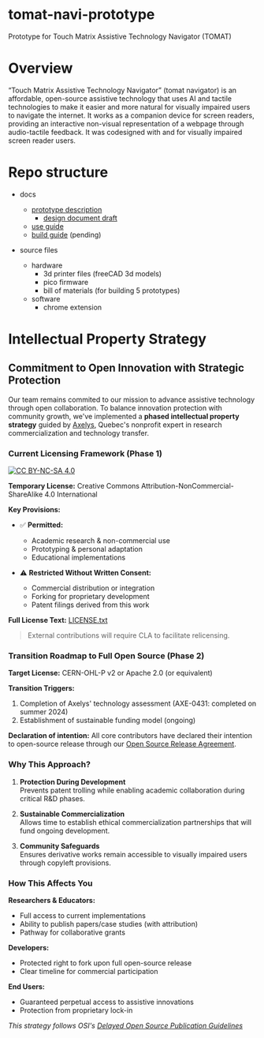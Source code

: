 # tomat-navi-prototype
Prototype for Touch Matrix Assistive Technology Navigator (TOMAT)


# Overview
“Touch Matrix Assistive Technology Navigator” (tomat navigator) is an affordable, open-source assistive technology that uses AI and tactile technologies to make it easier and more natural for visually impaired users to navigate the internet. It works as a companion device for screen readers, providing an interactive non-visual representation of a webpage through audio-tactile feedback. It was codesigned with and for visually impaired screen reader users. 

# Repo structure
- docs
    - [prototype description](/docs/1%20prototype%20description.md)
        - [design document draft](/docs/2%20design%20doc.md)
    - [use guide](/docs/3%20use%20guide.md)
    - [build guide](/docs/4%20build-guide.md) (pending)

- source files
    - hardware
      - 3d printer files (freeCAD 3d models) 
      - pico firmware
      - bill of materials (for building 5 prototypes)
    - software
      - chrome extension


# Intellectual Property Strategy

## Commitment to Open Innovation with Strategic Protection

Our team remains commited to our mission to advance assistive technology through open collaboration. To balance innovation protection with community growth, we've implemented a **phased intellectual property strategy** guided by [Axelys](https://www.axelys.ca/en/), Quebec's nonprofit expert in research commercialization and technology transfer.

### Current Licensing Framework (Phase 1)
[![CC BY-NC-SA 4.0](https://img.shields.io/badge/License-CC_BY--NC--SA_4.0-EF9421.svg)](https://creativecommons.org/licenses/by-nc-sa/4.0/)

**Temporary License:** Creative Commons Attribution-NonCommercial-ShareAlike 4.0 International  

**Key Provisions:**
- ✅ **Permitted:**  
  - Academic research & non-commercial use  
  - Prototyping & personal adaptation  
  - Educational implementations  

- ⚠️ **Restricted Without Written Consent:**  
  - Commercial distribution or integration  
  - Forking for proprietary development  
  - Patent filings derived from this work  

**Full License Text:** [LICENSE.txt](/LICENSE.txt)

> External contributions will require CLA to facilitate relicensing. 

### Transition Roadmap to Full Open Source (Phase 2)

**Target License:** CERN-OHL-P v2 or Apache 2.0 (or equivalent)  

**Transition Triggers:**  
1. Completion of Axelys' technology assessment (AXE-0431: completed on summer 2024)
2. Establishment of sustainable funding model (ongoing)

**Declaration of intention:** All core contributors have declared their intention to open-source release through our [Open Source Release Agreement](/docs/open-source%20release%20agreement.pdf).

### Why This Approach?

1. **Protection During Development**  
   Prevents patent trolling while enabling academic collaboration during critical R&D phases.

2. **Sustainable Commercialization**  
   Allows time to establish ethical commercialization partnerships that will fund ongoing development.

3. **Community Safeguards**  
   Ensures derivative works remain accessible to visually impaired users through copyleft provisions.

### How This Affects You

**Researchers & Educators:**  
- Full access to current implementations  
- Ability to publish papers/case studies (with attribution)  
- Pathway for collaborative grants  

**Developers:**  
- Protected right to fork upon full open-source release  
- Clear timeline for commercial participation  

**End Users:**  
- Guaranteed perpetual access to assistive innovations  
- Protection from proprietary lock-in  



*This strategy follows OSI's [Delayed Open Source Publication Guidelines](https://opensource.org/delayed-open-source-publication)*